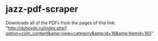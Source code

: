 # jazz-pdf-scraper
Downloads all of the PDFs from the pages of this link: "http://duhoviki.ru/index.php?option=com_content&amp;view=category&amp;id=16&amp;Itemid=165" 
